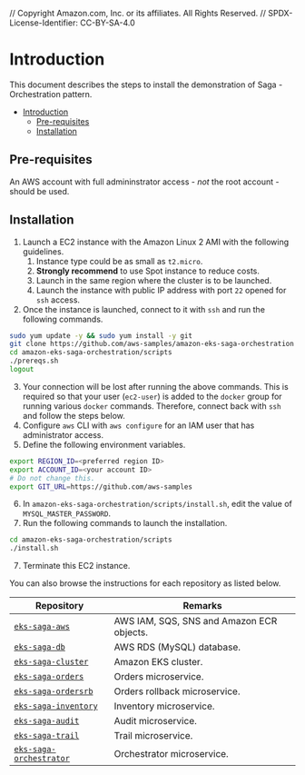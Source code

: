 // Copyright Amazon.com, Inc. or its affiliates. All Rights Reserved. // SPDX-License-Identifier: CC-BY-SA-4.0

# Introduction

This document describes the steps to install the demonstration of Saga - Orchestration pattern.

- [Introduction](#introduction)
  - [Pre-requisites](#pre-requisites)
  - [Installation](#installation)

## Pre-requisites

An AWS account with full admininstrator access - _not_ the root account - should be used.

## Installation

1. Launch a EC2 instance with the Amazon Linux 2 AMI with the following guidelines.
   1. Instance type could be as small as `t2.micro`.
   2. **Strongly recommend** to use Spot instance to reduce costs.
   3. Launch in the same region where the cluster is to be launched.
   4. Launch the instance with public IP address with port `22` opened for `ssh` access.
2. Once the instance is launched, connect to it with `ssh` and run the following commands.

```bash
sudo yum update -y && sudo yum install -y git
git clone https://github.com/aws-samples/amazon-eks-saga-orchestration
cd amazon-eks-saga-orchestration/scripts
./prereqs.sh
logout
```

3. Your connection will be lost after running the above commands. This is required so that your user (`ec2-user`) is added to the `docker` group for running various `docker` commands. Therefore, connect back with `ssh` and follow the steps below.
4. Configure `aws` CLI with `aws configure` for an IAM user that has administrator access.
5. Define the following environment variables.

```bash
export REGION_ID=<preferred region ID>
export ACCOUNT_ID=<your account ID>
# Do not change this.
export GIT_URL=https://github.com/aws-samples
```

6. In `amazon-eks-saga-orchestration/scripts/install.sh`, edit the value of `MYSQL_MASTER_PASSWORD`.
7. Run the following commands to launch the installation.

```bash
cd amazon-eks-saga-orchestration/scripts
./install.sh
```

7. Terminate this EC2 instance.

You can also browse the instructions for each repository as listed below.

| Repository                                                                                           | Remarks                                   |
| ---------------------------------------------------------------------------------------------------- | ----------------------------------------- |
| [`eks-saga-aws`](https://github.com/aws-samples/amazon-eks-saga-orchestration-aws)                   | AWS IAM, SQS, SNS and Amazon ECR objects. |
| [`eks-saga-db`](https://github.com/aws-samples/amazon-eks-saga-orchestration-db)                     | AWS RDS (MySQL) database.                 |
| [`eks-saga-cluster`](https://github.com/aws-samples/amazon-eks-saga-orchestration-cluster)           | Amazon EKS cluster.                       |
| [`eks-saga-orders`](https://github.com/aws-samples/amazon-eks-saga-orchestration-orders)             | Orders microservice.                      |
| [`eks-saga-ordersrb`](https://github.com/aws-samples/amazon-eks-saga-orchestration-orders-rb)        | Orders rollback microservice.             |
| [`eks-saga-inventory`](https://github.com/aws-samples/amazon-eks-saga-orchestration-inventory)       | Inventory microservice.                   |
| [`eks-saga-audit`](https://github.com/aws-samples/amazon-eks-saga-orchestration-audit)               | Audit microservice.                       |
| [`eks-saga-trail`](https://github.com/aws-samples/amazon-eks-saga-orchestration-trail)               | Trail microservice.                       |
| [`eks-saga-orchestrator`](https://github.com/aws-samples/amazon-eks-saga-orchestration-orchestrator) | Orchestrator microservice.                |

